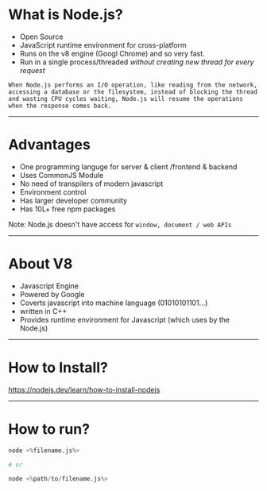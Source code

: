 # What is Node.js?

- Open Source
- JavaScript runtime environment for cross-platform
- Runs on the v8 engine (Googl Chrome) and so very fast.
- Run in a single process/threaded _without creating new thread for every request_

`When Node.js performs an I/O operation, like reading from the network, accessing a database or the filesystem, instead of blocking the thread and wasting CPU cycles waiting, Node.js will resume the operations when the response comes back.
`

---

# Advantages

- One programming languge for server & client /frontend & backend
- Uses CommonJS Module
- No need of transpilers of modern javascript
- Environment control
- Has larger developer community
- Has 10L+ free npm packages

Note: Node.js doesn't have access for `window, document / web APIs`

---

# About V8

- Javascript Engine
- Powered by Google
- Coverts javascript into machine language (01010101101...)
- written in C++
- Provides runtime environment for Javascript (which uses by the Node.js)

---

# How to Install?

https://nodejs.dev/learn/how-to-install-nodejs

---

# How to run?

```s
node <%filename.js%>

# or

node <%path/to/filename.js%>
```
